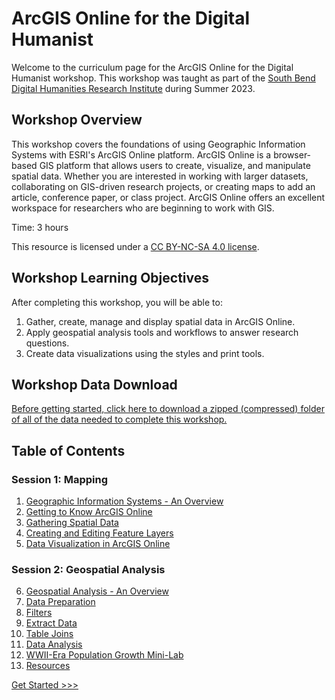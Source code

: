 # ArcGIS Online for the Digital Humanist

Welcome to the curriculum page for the ArcGIS Online for the Digital Humanist workshop. This workshop was taught as part of the [South Bend Digital Humanities Research Institute](https://dhsouthbend.org/dhri) during Summer 2023.

## Workshop Overview

This workshop covers the foundations of using Geographic Information Systems with ESRI's ArcGIS Online platform. ArcGIS Online is a browser-based GIS platform that allows users to create, visualize, and manipulate spatial data. Whether you are interested in working with larger datasets, collaborating on GIS-driven research projects, or creating maps to add an article, conference paper, or class project. ArcGIS Online offers an excellent workspace for researchers who are beginning to work with GIS.

Time: 3 hours

This resource is licensed under a [CC BY-NC-SA 4.0 license](https://creativecommons.org/licenses/by-nc-sa/4.0/).

## Workshop Learning Objectives

After completing this workshop, you will be able to:

1. Gather, create, manage and display spatial data in ArcGIS Online.
2. Apply geospatial analysis tools and workflows to answer research questions.
3. Create data visualizations using the styles and print tools.

## Workshop Data Download

[Before getting started, click here to download a zipped (compressed) folder of all of the data needed to complete this workshop.]()

## Table of Contents

### Session 1: Mapping

1. [Geographic Information Systems - An Overview](Sections/a.md)
2. [Getting to Know ArcGIS Online](Sections/b.md)
3. [Gathering Spatial Data](Sections/c.md)
4. [Creating and Editing Feature Layers](Sections/d.md)
5. [Data Visualization in ArcGIS Online](Sections/e.md)

### Session 2: Geospatial Analysis

6. [Geospatial Analysis - An Overview](Sections/f.md)
7. [Data Preparation](Sections/g.md)
8. [Filters](Sections/h.md)
9. [Extract Data](Sections/i.md)
10. [Table Joins](Sections/j.md)
11. [Data Analysis](Sections/k.md)
12. [WWII-Era Population Growth Mini-Lab](Sections/l.md)
13. [Resources](Sections/m.md)

[Get Started >>>](Sections/a.md)  
